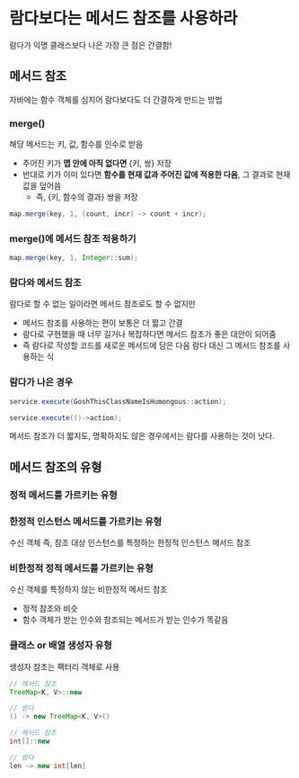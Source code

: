 # 람다보다는 메서드 참조를 사용하라

람다가 익명 클래스보다 나은 가장 큰 점은 간결함!

## 메서드 참조

자바에는 함수 객체를 심지어 람다보다도 더 간결하게 만드는 방법

### merge()

해당 메서드는 키, 값, 함수를 인수로 받음

- 주어진 키가 **맵 안에 아직 없다면** {키, 쌍} 저장
- 반대로 키가 이미 있다면 **함수를 현재 값과 주어진 값에 적용한 다음**, 그 결과로 현재 값을 덮어씀
    - 즉, {키, 함수의 결과} 쌍을 저장

```java
map.merge(key, 1, (count, incr) -> count + incr);
```

### merge()에 메서드 참조 적용하기

```java
map.merge(key, 1, Integer::sum);
```

### 람다와 메서드 참조

람다로 할 수 없는 일이라면 메서드 참조로도 할 수 없지만

- 메서드 참조를 사용하는 편이 보통은 더 짧고 간결
- 람다로 구현했을 때 너무 길거나 복잡하다면 메서드 참조가 좋은 대안이 되어줌
- 즉 람다로 작성할 코드를 새로운 메서드에 담은 다음 람다 대신 그 메서드 참조를 사용하는 식

### 람다가 나은 경우

```java
service.execute(GoshThisClassNameIsHumongous::action);
```

```java
service.execute(()->action);
```

메서드 참조가 더 짧지도, 명확하지도 않은 경우에서는 람다를 사용하는 것이 낫다.

## 메서드 참조의 유형

### 정적 메서드를 가르키는 유형

### 한정적 인스턴스 메서드를 가르키는 유형

수신 객체 즉, 참조 대상 인스턴스를 특정하는 한정적 인스턴스 메서드 참조

### 비한정적 정적 메서드를 가르키는 유형

수신 객체를 특정하지 않는 비한정적 메서드 참조

- 정적 참조와 비슷
- 함수 객체가 받는 인수와 참조되는 메서드가 받는 인수가 똑같음

### 클래스 or 배열 생성자 유형

생성자 참조는 팩터리 객체로 사용
```java
// 메서드 참조
TreeMap<K, V>::new

// 람다
() -> new TreeMap<K, V>()
```

```java
// 메서드 참조
int[]::new

// 람다
len -> new int[len]
```